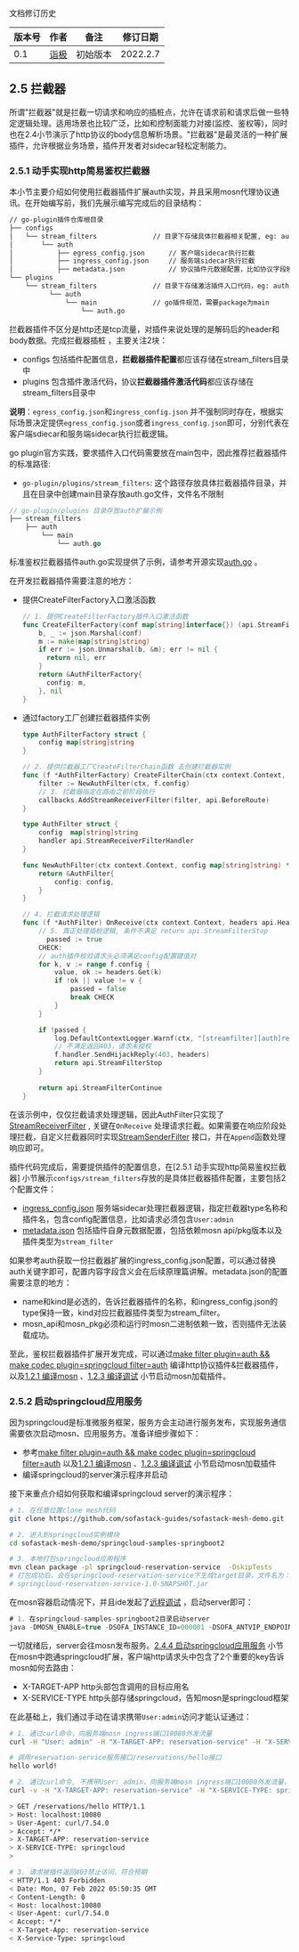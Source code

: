 文档修订历史

| 版本号 | 作者                                    | 备注     | 修订日期 |
| ------ | --------------------------------------- | -------- | -------- |
| 0.1    | [诣极](https://github.com/zonghaishang) | 初始版本 | 2022.2.7 |



## 2.5 拦截器

所谓"拦截器"就是拦截一切请求和响应的插桩点，允许在请求前和请求后做一些特定逻辑处理。适用场景也比较广泛，比如和控制面能力对接(监控、鉴权等)，同时也在2.4小节演示了http协议的body信息解析场景。"拦截器"是最灵活的一种扩展插件，允许根据业务场景，插件开发者对sidecar轻松定制能力。

### 2.5.1 动手实现http简易鉴权拦截器

本小节主要介绍如何使用拦截器插件扩展auth实现，并且采用mosn代理协议通讯。在开始编写前，我们先展示编写完成后的目录结构：

```bash
// go-plugin插件仓库根目录
├── configs
│   └── stream_filters				// 目录下存储具体拦截器相关配置, eg: auth
│       └── auth
│           ├── egress_config.json		// 客户端sidecar执行拦截
│           ├── ingress_config.json		// 服务端sidecar执行拦截
│           ├── metadata.json			// 协议插件元数据配置，比如协议字段映射、依赖版本信息
└── plugins
    └── stream_filters				// 目录下存储激活插件入口代码，eg: auth
          └── auth
              └── main				// go插件规范，需要package为main
                  └── auth.go
```

拦截器插件不区分是http还是tcp流量，对插件来说处理的是解码后的header和body数据。完成拦截器插桩 ，主要关注2块：

- configs 包括插件配置信息，**拦截器插件配置**都应该存储在stream_filters目录中
- plugins 包含插件激活代码，协议**拦截器插件激活代码**都应该存储在stream_filters目录中

**说明**：`egress_config.json`和`ingress_config.json` 并不强制同时存在，根据实际场景决定提供`egress_config.json`或者`ingress_config.json`即可，分别代表在客户端sdiecar和服务端sidecar执行拦截逻辑。

go plugin官方实践，要求插件入口代码需要放在main包中，因此推荐拦截器插件的标准路径:

- `go-plugin/plugins/stream_filters`: 这个路径存放具体拦截器插件目录，并且在目录中创建main目录存放auth.go文件，文件名不限制

```go
// go-plugin/plugins 目录存放auth扩展示例
├── stream_filters
    ├── auth
        └── main
            └── auth.go
```

标准鉴权拦截器插件auth.go实现提供了示例，请参考开源实现[auth.go](https://github.com/mosn/extensions/blob/master/go-plugin/plugins/stream_filters/auth/main/auth.go) 。

在开发拦截器插件需要注意的地方：

- 提供CreateFilterFactory入口激活函数

  ```go
  // 1. 提供CreateFilterFactory插件入口激活函数
  func CreateFilterFactory(conf map[string]interface{}) (api.StreamFilterChainFactory, error) {
      b, _ := json.Marshal(conf)
      m := make(map[string]string)
      if err := json.Unmarshal(b, &m); err != nil {
        return nil, err
      }
      return &AuthFilterFactory{
        config: m,
      }, nil
  }
  ```

- 通过factory工厂创建拦截器插件实例

  ```go
  type AuthFilterFactory struct {
      config map[string]string
  }
  
  // 2. 提供拦截器工厂CreateFilterChain函数 去创建拦截器实例
  func (f *AuthFilterFactory) CreateFilterChain(ctx context.Context, callbacks api.StreamFilterChainFactoryCallbacks) {
      filter := NewAuthFilter(ctx, f.config)
      // 3. 拦截器指定在路由之前阶段执行
      callbacks.AddStreamReceiverFilter(filter, api.BeforeRoute)
  }
  
  type AuthFilter struct {
      config  map[string]string
      handler api.StreamReceiverFilterHandler
  }
  
  func NewAuthFilter(ctx context.Context, config map[string]string) *AuthFilter {
      return &AuthFilter{
          config: config,
      }
  }
  
  // 4. 拦截请求处理逻辑
  func (f *AuthFilter) OnReceive(ctx context.Context, headers api.HeaderMap, buf buffer.IoBuffer, trailers api.HeaderMap) api.StreamFilterStatus {
      // 5. 真正处理插桩逻辑, 条件不满足 return api.StreamFilterStop
    	passed := true
      CHECK:
      // auth插件校验请求头必须满足config配置键值对
      for k, v := range f.config {
          value, ok := headers.Get(k)
          if !ok || value != v {
              passed = false
              break CHECK
          }
      }
  
      if !passed {
          log.DefaultContextLogger.Warnf(ctx, "[streamfilter][auth]request does not matched the pass condition")
          // 不满足返回403，请求未授权
          f.handler.SendHijackReply(403, headers)
          return api.StreamFilterStop
      }
    
      return api.StreamFilterContinue
  }
  ```

在该示例中，仅仅拦截请求处理逻辑，因此AuthFilter只实现了[StreamReceiverFilter](https://github.com/mosn/api/blob/b851d129be01028cb35f1bf99a29bf049ddc6e71/stream_filter.go#L55) , 关键在`OnReceive` 处理请求拦截。如果需要在响应阶段处理拦截，自定义拦截器同时实现[StreamSenderFilter](https://github.com/mosn/api/blob/b851d129be01028cb35f1bf99a29bf049ddc6e71/stream_filter.go#L44) 接口，并在`Append`函数处理响应即可。

插件代码完成后，需要提供插件的配置信息，在[2.5.1 动手实现http简易鉴权拦截器] 小节展示`configs/stream_filters`存放的是具体拦截器插件配置，主要包括2个配置文件：

- [ingress_config.json](https://github.com/mosn/extensions/blob/master/go-plugin/configs/stream_filters/auth/ingress_config.json) 服务端sidecar处理拦截器逻辑，指定拦截器type名称和插件名，包含config配置信息，比如请求必须包含`User:admin`
- [metadata.json](https://github.com/mosn/extensions/blob/master/go-plugin/configs/stream_filters/auth/metadata.json) 包括插件自身元数据配置，包括依赖mosn api/pkg版本以及插件类型为`stream_filter` 

如果参考auth获取一份拦截器扩展的ingress_config.json配置，可以通过替换auth关键字即可，配置内容字段含义会在后续原理篇讲解。metadata.json的配置需要注意的地方：

- name和kind是必选的，告诉拦截器插件的名称，和ingress_config.json的type保持一致，kind对应拦截器插件类型为stream_filter。
- mosn_api和mosn_pkg必须和运行时mosn二进制依赖一致，否则插件无法装载成功。

至此，鉴权拦截器插件扩展开发完成，可以通过[make filter plugin=auth && make codec plugin=springcloud filter=auth](https://github.com/mosn/extensions/blob/master/go-plugin/doc/1.plugin-prepare.md#122-%E7%BC%96%E8%AF%91%E6%8F%92%E4%BB%B6) 编译http协议插件&拦截器插件，以及[1.2.1 编译mosn](https://github.com/mosn/extensions/blob/master/go-plugin/doc/1.plugin-prepare.md#121-%E7%BC%96%E8%AF%91mosn) 、[1.2.3 编译调试](https://github.com/mosn/extensions/blob/master/go-plugin/doc/1.plugin-prepare.md#123-%E7%BC%96%E8%AF%91%E8%B0%83%E8%AF%95) 小节启动mosn加载插件。 

### 2.5.2 启动springcloud应用服务

因为springcloud是标准微服务框架，服务方会主动进行服务发布，实现服务通信需要依次启动mosn、应用服务方。准备详细步骤如下：

- 参考[make filter plugin=auth && make codec plugin=springcloud filter=auth](https://github.com/mosn/extensions/blob/master/go-plugin/doc/1.plugin-prepare.md#122-%E7%BC%96%E8%AF%91%E6%8F%92%E4%BB%B6) 以及[1.2.1 编译mosn](https://github.com/mosn/extensions/blob/master/go-plugin/doc/1.plugin-prepare.md#121-%E7%BC%96%E8%AF%91mosn) 、[1.2.3 编译调试](https://github.com/mosn/extensions/blob/master/go-plugin/doc/1.plugin-prepare.md#123-%E7%BC%96%E8%AF%91%E8%B0%83%E8%AF%95) 小节启动mosn加载插件
- 编译springcloud的server演示程序并启动

接下来重点介绍如何获取和编译springcloud server的演示程序：

```bash
# 1. 在任意位置clone mesh代码
git clone https://github.com/sofastack-guides/sofastack-mesh-demo.git 

# 2. 进入到springcloud实例模块
cd sofastack-mesh-demo/springcloud-samples-springboot2

# 3. 本地打包springcloud应用程序
mvn clean package -pl springcloud-reservation-service  -DskipTests
# 打包成功后，会在springcloud-reservation-service下生成target目录，文件名为：
# springcloud-reservation-service-1.0-SNAPSHOT.jar
```

在mosn容器启动情况下，并且ide发起了[远程调试](https://github.com/mosn/extensions/blob/master/go-plugin/doc/1.plugin-prepare.md#123-%E7%BC%96%E8%AF%91%E8%B0%83%E8%AF%95) ，启动server即可：

```java
# 1. 在springcloud-samples-springboot2目录启动server
java -DMOSN_ENABLE=true -DSOFA_INSTANCE_ID=000001 -DSOFA_ANTVIP_ENDPOINT=11.239.139.142 -Dspring.profiles.active=dev -jar springcloud-reservation-service/target/springcloud-reservation-service-1.0-SNAPSHOT.jar
```

一切就绪后，server会往mosn发布服务。[2.4.4 启动springcloud应用服务](https://github.com/mosn/extensions/blob/master/go-plugin/doc/2.4springcloud.md#244-%E5%90%AF%E5%8A%A8springcloud%E5%BA%94%E7%94%A8%E6%9C%8D%E5%8A%A1) 小节在mosn中跑通springcloud扩展，客户端http请求头中包含了2个重要的key告诉mosn如何去路由：

- X-TARGET-APP http头部包含调用的目标应用名
- X-SERVICE-TYPE http头部存储springcloud，告知mosn是springcloud框架

在此基础上，我们通过手动在请求携带`User:admin`访问才能认证通过：

```bash
# 1. 通过curl命令，向服务端mosn ingress端口10080外发流量
curl -H "User: admin" -H "X-TARGET-APP: reservation-service" -H "X-SERVICE-TYPE: springcloud" localhost:10080/reservations/hello

# 调用reservation-service服务接口/reservations/hello接口
hello world!

# 2. 通过curl命令, 不携带User: admin，向服务端mosn ingress端口10080外发流量，会被拦截
curl -v -H "X-TARGET-APP: reservation-service" -H "X-SERVICE-TYPE: springcloud" localhost:10080/reservations/hello

> GET /reservations/hello HTTP/1.1
> Host: localhost:10080
> User-Agent: curl/7.54.0
> Accept: */*
> X-TARGET-APP: reservation-service
> X-SERVICE-TYPE: springcloud
> 

# 3. 请求被插件返回403禁止访问，符合预期
< HTTP/1.1 403 Forbidden
< Date: Mon, 07 Feb 2022 05:50:35 GMT
< Content-Length: 0
< Host: localhost:10080
< User-Agent: curl/7.54.0
< Accept: */*
< X-Target-App: reservation-service
< X-Service-Type: springcloud
```

